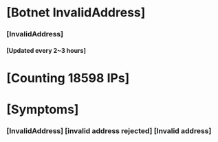 # [Botnet InvalidAddress]
### [InvalidAddress]
#### [Updated every 2~3 hours]

# [Counting 18598 IPs]

# [Symptoms] 

###   [InvalidAddress] [invalid address rejected] [Invalid address]
